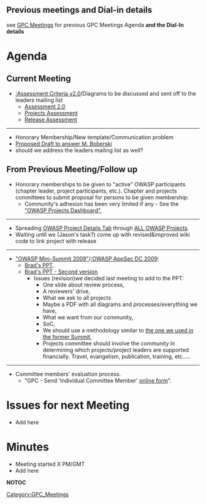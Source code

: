 ## Previous meetings and Dial-in details

see [GPC Meetings](:Category:GPC_Meetings "wikilink") for previous GPC
Meetings Agenda **and the Dial-In details**

# Agenda

## Current Meeting

  - [:Assessment Criteria
    v2.0](:Assessment_Criteria_v2.0 "wikilink")/Diagrams to be discussed
    and sent off to the leaders mailing list
      - [Assessment 2.0](:File:OWASP-AssessmentDiag.v3.png "wikilink")
      - [Projects
        Assessment](:File:OWASP-ProjectsDiag.v1.png "wikilink")
      - [Release Assessment](:File:OWASP-ReleasesDiag.v4.png "wikilink")

-----

  - Honorary Membership/New template/Communication problem
  - [Proposed Draft to answer M.
    Boberski](https://docs.google.com/a/owasp.org/Doc?docid=0AX4Puwz7EA41ZGNuODk2MmNfNTRjZGd0OTdkcw&hl=en)
  - should we address the leaders mailing list as well?

## From Previous Meeting/Follow up

  - Honorary memberships to be given to "active" OWASP participants
    (chapter leader, project participants, etc.). Chapter and projects
    committees to submit proposal for persons to be given membership:
      - Community's adhesion has been very limited if any - See the
        ["OWASP Projects
        Dashboard"](OWASP_Projects_Dashboard "wikilink"),

-----

  - Spreading [OWASP Project Details
    Tab](:Template:OWASP_Project_Identification_Tab "wikilink") through
    [ALL OWASP Projects](OWASP_Projects_Dashboard "wikilink").
  - Waiting until we (Jason's task?) come up with revised\&improved wiki
    code to link project with release

-----

  - ["OWASP Mini-Summit 2009"](:Summit_2009 "wikilink")/[:OWASP AppSec
    DC 2009](:OWASP_AppSec_DC_2009 "wikilink"):
      - [Brad's
        PPT](https://docs.google.com/a/owasp.org/present/edit?id=0Ae9M2vJFBkqfZGZjOGJoY3dfMmM3cHI0OGN6&hl=en).
      - [Brad's PPT - Second
        version](:File:AppSec_DC_2009_OWASP_GPC.ppt "wikilink")
          - Issues (revision)we decided last meeting to add to the PPT:
              - One slide about review process,
              - A reviewers' drive,
              - What we ask to all projects
              - Maybe a PDF with all diagrams and processes/everything
                we have,
              - What we want from our community,
              - SoC,
              - We should use a methodology similar to [the one we used
                in the former
                Summit](OWASP_Working_Session_Top_10_2009 "wikilink"),
              - Projects committee should involve the community in
                determining which projects/project leaders are supported
                financially. Travel, evangelism, publication, training,
                etc.....

-----

  - Committee members' evaluation process.
      - "GPC - Send 'Individual Committee Member' [online
        form](https://spreadsheets.google.com/viewform?formkey=ckdDbXE0bkxPM3dkbDZvSmFNWVBGcnc6MA)".

# Issues for next Meeting

  - Add here

# Minutes

  - Meeting started X PM/GMT
  - Add here

__NOTOC__

[Category:GPC_Meetings](Category:GPC_Meetings "wikilink")